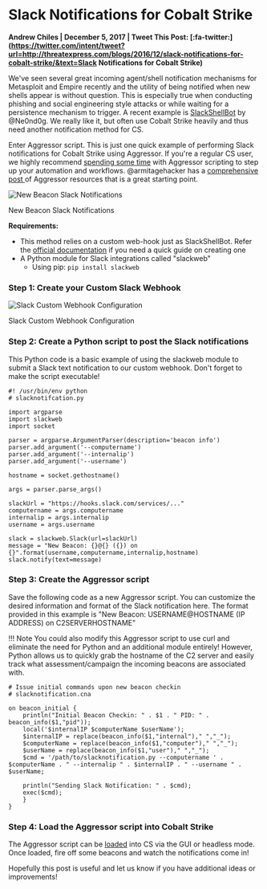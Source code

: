 # Slack Notifications for Cobalt Strike

**Andrew Chiles | December 5, 2017 | Tweet This Post: [:fa-twitter:](https://twitter.com/intent/tweet?url=http://threatexpress.com/blogs/2016/12/slack-notifications-for-cobalt-strike/&text=Slack Notifications for Cobalt Strike)**

We've seen several great incoming agent/shell notification mechanisms for Metasploit and Empire recently and the utility of being notified when new shells appear is without question. This is especially true when conducting phishing and social engineering style attacks or while waiting for a persistence mechanism to trigger. A recent example is [SlackShellBot][1] by @Ne0nd0g.  We really like it, but often use Cobalt Strike heavily and thus need another notification method for CS.

Enter Aggressor script. This is just one quick example of performing Slack notifications for Cobalt Strike using Aggressor. If you're a regular CS user, we highly recommend [spending some time][2] with Aggressor scripting to step up your automation and workflows. @armitagehacker has a [comprehensive post ][3]of Aggressor resources that is a great starting point.

![New Beacon Slack Notifications][4]

New Beacon Slack Notifications

**Requirements:**

* This method relies on a custom web-hook just as SlackShellBot. Refer the [official documentation][5] if you need a quick guide on creating one
* A Python module for Slack integrations called "slackweb" 
    * Using pip: `pip install slackweb`

### Step 1: Create your Custom Slack Webhook

![Slack Custom Webhook Configuration][6]

Slack Custom Webhook Configuration
 

### Step 2: Create a Python script to post the Slack notifications

This Python code is a basic example of using the slackweb module to submit a Slack text notification to our custom webhook. Don't forget to make the script executable!
    
    #! /usr/bin/env python
    # slacknotifcation.py
    
    import argparse
    import slackweb
    import socket
    
    parser = argparse.ArgumentParser(description='beacon info')
    parser.add_argument('--computername')
    parser.add_argument('--internalip')
    parser.add_argument('--username')
    
    hostname = socket.gethostname()
    
    args = parser.parse_args()
    
    slackUrl = "https://hooks.slack.com/services/..."
    computername = args.computername
    internalip = args.internalip
    username = args.username
    
    slack = slackweb.Slack(url=slackUrl)
    message = "New Beacon: {}@{} ({}) on {}".format(username,computername,internalip,hostname)
    slack.notify(text=message)

### 

### Step 3: Create the Aggressor script

Save the following code as a new Aggressor script. You can customize the desired information and format of the Slack notification here. The format provided in this example is "New Beacon: USERNAME@HOSTNAME (IP ADDRESS) on C2SERVERHOSTNAME"

!!! Note 
    You could also modify this Aggressor script to use curl and eliminate the need for Python and an additional module entirely! However, Python allows us to quickly grab the hostname of the C2 server and easily track what assessment/campaign the incoming beacons are associated with.

```    
# Issue initial commands upon new beacon checkin
# slacknotification.cna

on beacon_initial {
    println("Initial Beacon Checkin: " . $1 . " PID: " . beacon_info($1,"pid"));
    local('$internalIP $computerName $userName');
    $internalIP = replace(beacon_info($1,"internal")," ","_");
    $computerName = replace(beacon_info($1,"computer")," ","_");
    $userName = replace(beacon_info($1,"user")," ","_");
    $cmd = '/path/to/slacknotification.py --computername ' . $computerName . " --internalip " . $internalIP . " --username " . $userName;

    println("Sending Slack Notification: " . $cmd);
    exec($cmd);
    }
}
```

### Step 4: Load the Aggressor script into Cobalt Strike

The Aggressor script can be [loaded][7] into CS via the GUI or headless mode. Once loaded, fire off some beacons and watch the notifications come in!

Hopefully this post is useful and let us know if you have additional ideas or improvements!

[1]: https://www.swordshield.com/2016/11/slackshellbot/
[2]: https://www.cobaltstrike.com/aggressor-script/index.html
[3]: http://blog.cobaltstrike.com/2016/07/06/gettin-down-with-aggressor-script/
[4]: /threatexpress/img/20161205_slacknotification.png
[5]: https://api.slack.com/incoming-webhooks
[6]: /threatexpress/img//2016/12/20161205_CSIntegration.png
[7]: https://www.cobaltstrike.com/help-scripting

  